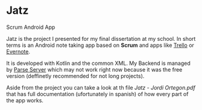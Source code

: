 # Jatz
Scrum Android App

Jatz is the project I presented for my final dissertation at my school. In short terms is an Android note taking app based on **Scrum**
and apps like [Trello](https://trello.com/) or [Evernote](https://evernote.com/intl/es).

It is developed with Kotlin and the common XML. My Backend is managed by [Parse Server](https://parseplatform.org/) which may not work
right now because it was the free version (deffinetly recommended for not long projects).

Aside from the project you can take a look at th file *Jatz - Jordi Ortegon.pdf* that has full documentation (ufortunately in spanish) 
of how every part of the app works.

